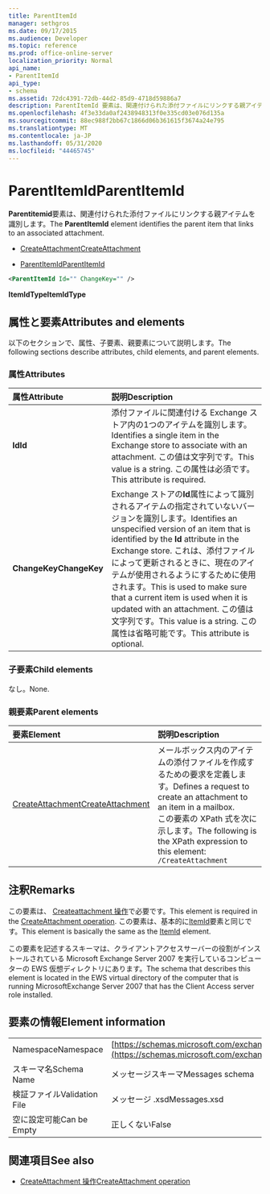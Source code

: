 ```yaml
---
title: ParentItemId
manager: sethgros
ms.date: 09/17/2015
ms.audience: Developer
ms.topic: reference
ms.prod: office-online-server
localization_priority: Normal
api_name:
- ParentItemId
api_type:
- schema
ms.assetid: 72dc4391-72db-44d2-85d9-4718d59886a7
description: ParentItemId 要素は、関連付けられた添付ファイルにリンクする親アイテムを識別します。
ms.openlocfilehash: 4f3e33da0af2438948313f0e335cd03e076d135a
ms.sourcegitcommit: 88ec988f2bb67c1866d06b361615f3674a24e795
ms.translationtype: MT
ms.contentlocale: ja-JP
ms.lasthandoff: 05/31/2020
ms.locfileid: "44465745"
---
```

# <a name="parentitemid"></a><span data-ttu-id="1f16c-103">ParentItemId</span><span class="sxs-lookup"><span data-stu-id="1f16c-103">ParentItemId</span></span>

<span data-ttu-id="1f16c-104">**Parentitemid**要素は、関連付けられた添付ファイルにリンクする親アイテムを識別します。</span><span class="sxs-lookup"><span data-stu-id="1f16c-104">The **ParentItemId** element identifies the parent item that links to an associated attachment.</span></span> 
  
- [<span data-ttu-id="1f16c-105">CreateAttachment</span><span class="sxs-lookup"><span data-stu-id="1f16c-105">CreateAttachment</span></span>](createattachment.md)
  
- [<span data-ttu-id="1f16c-106">ParentItemId</span><span class="sxs-lookup"><span data-stu-id="1f16c-106">ParentItemId</span></span>](parentitemid.md)
  
```xml
<ParentItemId Id="" ChangeKey="" />
```

<span data-ttu-id="1f16c-107">**ItemIdType**</span><span class="sxs-lookup"><span data-stu-id="1f16c-107">**ItemIdType**</span></span>

## <a name="attributes-and-elements"></a><span data-ttu-id="1f16c-108">属性と要素</span><span class="sxs-lookup"><span data-stu-id="1f16c-108">Attributes and elements</span></span>

<span data-ttu-id="1f16c-109">以下のセクションで、属性、子要素、親要素について説明します。</span><span class="sxs-lookup"><span data-stu-id="1f16c-109">The following sections describe attributes, child elements, and parent elements.</span></span>
  
### <a name="attributes"></a><span data-ttu-id="1f16c-110">属性</span><span class="sxs-lookup"><span data-stu-id="1f16c-110">Attributes</span></span>

|<span data-ttu-id="1f16c-111">**属性**</span><span class="sxs-lookup"><span data-stu-id="1f16c-111">**Attribute**</span></span>|<span data-ttu-id="1f16c-112">**説明**</span><span class="sxs-lookup"><span data-stu-id="1f16c-112">**Description**</span></span>|
|:-----|:-----|
|<span data-ttu-id="1f16c-113">**Id**</span><span class="sxs-lookup"><span data-stu-id="1f16c-113">**Id**</span></span> <br/> |<span data-ttu-id="1f16c-114">添付ファイルに関連付ける Exchange ストア内の1つのアイテムを識別します。</span><span class="sxs-lookup"><span data-stu-id="1f16c-114">Identifies a single item in the Exchange store to associate with an attachment.</span></span> <span data-ttu-id="1f16c-115">この値は文字列です。</span><span class="sxs-lookup"><span data-stu-id="1f16c-115">This value is a string.</span></span> <span data-ttu-id="1f16c-116">この属性は必須です。</span><span class="sxs-lookup"><span data-stu-id="1f16c-116">This attribute is required.</span></span>  <br/> |
|<span data-ttu-id="1f16c-117">**ChangeKey**</span><span class="sxs-lookup"><span data-stu-id="1f16c-117">**ChangeKey**</span></span> <br/> |<span data-ttu-id="1f16c-118">Exchange ストアの**Id**属性によって識別されるアイテムの指定されていないバージョンを識別します。</span><span class="sxs-lookup"><span data-stu-id="1f16c-118">Identifies an unspecified version of an item that is identified by the **Id** attribute in the Exchange store.</span></span> <span data-ttu-id="1f16c-119">これは、添付ファイルによって更新されるときに、現在のアイテムが使用されるようにするために使用されます。</span><span class="sxs-lookup"><span data-stu-id="1f16c-119">This is used to make sure that a current item is used when it is updated with an attachment.</span></span> <span data-ttu-id="1f16c-120">この値は文字列です。</span><span class="sxs-lookup"><span data-stu-id="1f16c-120">This value is a string.</span></span> <span data-ttu-id="1f16c-121">この属性は省略可能です。</span><span class="sxs-lookup"><span data-stu-id="1f16c-121">This attribute is optional.</span></span>  <br/> |
   
### <a name="child-elements"></a><span data-ttu-id="1f16c-122">子要素</span><span class="sxs-lookup"><span data-stu-id="1f16c-122">Child elements</span></span>

<span data-ttu-id="1f16c-123">なし。</span><span class="sxs-lookup"><span data-stu-id="1f16c-123">None.</span></span>
  
### <a name="parent-elements"></a><span data-ttu-id="1f16c-124">親要素</span><span class="sxs-lookup"><span data-stu-id="1f16c-124">Parent elements</span></span>

|<span data-ttu-id="1f16c-125">**要素**</span><span class="sxs-lookup"><span data-stu-id="1f16c-125">**Element**</span></span>|<span data-ttu-id="1f16c-126">**説明**</span><span class="sxs-lookup"><span data-stu-id="1f16c-126">**Description**</span></span>|
|:-----|:-----|
|[<span data-ttu-id="1f16c-127">CreateAttachment</span><span class="sxs-lookup"><span data-stu-id="1f16c-127">CreateAttachment</span></span>](createattachment.md) <br/> |<span data-ttu-id="1f16c-128">メールボックス内のアイテムの添付ファイルを作成するための要求を定義します。</span><span class="sxs-lookup"><span data-stu-id="1f16c-128">Defines a request to create an attachment to an item in a mailbox.</span></span>  <br/> <span data-ttu-id="1f16c-129">この要素の XPath 式を次に示します。</span><span class="sxs-lookup"><span data-stu-id="1f16c-129">The following is the XPath expression to this element:</span></span>  <br/>  `/CreateAttachment` <br/> |
   
## <a name="remarks"></a><span data-ttu-id="1f16c-130">注釈</span><span class="sxs-lookup"><span data-stu-id="1f16c-130">Remarks</span></span>

<span data-ttu-id="1f16c-131">この要素は、 [Createattachment 操作](createattachment-operation.md)で必要です。</span><span class="sxs-lookup"><span data-stu-id="1f16c-131">This element is required in the [CreateAttachment operation](createattachment-operation.md).</span></span> <span data-ttu-id="1f16c-132">この要素は、基本的に[ItemId](itemid.md)要素と同じです。</span><span class="sxs-lookup"><span data-stu-id="1f16c-132">This element is basically the same as the [ItemId](itemid.md) element.</span></span> 
  
<span data-ttu-id="1f16c-133">この要素を記述するスキーマは、クライアントアクセスサーバーの役割がインストールされている Microsoft Exchange Server 2007 を実行しているコンピューターの EWS 仮想ディレクトリにあります。</span><span class="sxs-lookup"><span data-stu-id="1f16c-133">The schema that describes this element is located in the EWS virtual directory of the computer that is running MicrosoftExchange Server 2007 that has the Client Access server role installed.</span></span>
  
## <a name="element-information"></a><span data-ttu-id="1f16c-134">要素の情報</span><span class="sxs-lookup"><span data-stu-id="1f16c-134">Element information</span></span>

|||
|:-----|:-----|
|<span data-ttu-id="1f16c-135">Namespace</span><span class="sxs-lookup"><span data-stu-id="1f16c-135">Namespace</span></span>  <br/> |[https://schemas.microsoft.com/exchange/services/2006/messages](https://schemas.microsoft.com/exchange/services/2006/messages) <br/> |
|<span data-ttu-id="1f16c-136">スキーマ名</span><span class="sxs-lookup"><span data-stu-id="1f16c-136">Schema Name</span></span>  <br/> |<span data-ttu-id="1f16c-137">メッセージスキーマ</span><span class="sxs-lookup"><span data-stu-id="1f16c-137">Messages schema</span></span>  <br/> |
|<span data-ttu-id="1f16c-138">検証ファイル</span><span class="sxs-lookup"><span data-stu-id="1f16c-138">Validation File</span></span>  <br/> |<span data-ttu-id="1f16c-139">メッセージ .xsd</span><span class="sxs-lookup"><span data-stu-id="1f16c-139">Messages.xsd</span></span>  <br/> |
|<span data-ttu-id="1f16c-140">空に設定可能</span><span class="sxs-lookup"><span data-stu-id="1f16c-140">Can be Empty</span></span>  <br/> |<span data-ttu-id="1f16c-141">正しくない</span><span class="sxs-lookup"><span data-stu-id="1f16c-141">False</span></span>  <br/> |
   
## <a name="see-also"></a><span data-ttu-id="1f16c-142">関連項目</span><span class="sxs-lookup"><span data-stu-id="1f16c-142">See also</span></span>

- [<span data-ttu-id="1f16c-143">CreateAttachment 操作</span><span class="sxs-lookup"><span data-stu-id="1f16c-143">CreateAttachment operation</span></span>](createattachment-operation.md)

